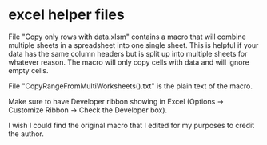 # excel helper files
File "Copy only rows with data.xlsm" contains a macro that will combine multiple sheets in a spreadsheet into one single sheet. This is helpful if your data has the same column headers but is split up into multiple sheets for whatever reason. The macro will only copy cells with data and will ignore empty cells.

File "CopyRangeFromMultiWorksheets().txt" is the plain text of the macro.

Make sure to have Developer ribbon showing in Excel (Options -> Customize Ribbon -> Check the Developer box).

I wish I could find the original macro that I edited for my purposes to credit the author.
